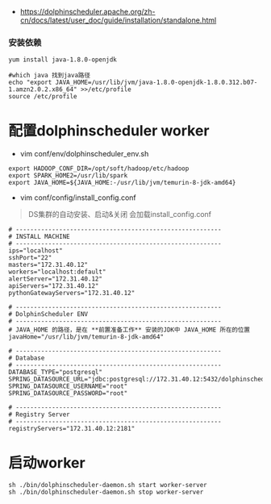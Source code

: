 * https://dolphinscheduler.apache.org/zh-cn/docs/latest/user_doc/guide/installation/standalone.html

### 安装依赖
```
yum install java-1.8.0-openjdk
```
```
#which java 找到java路径
echo "export JAVA_HOME=/usr/lib/jvm/java-1.8.0-openjdk-1.8.0.312.b07-1.amzn2.0.2.x86_64" >>/etc/profile
source /etc/profile
```

# 配置dolphinscheduler worker
* vim conf/env/dolphinscheduler_env.sh
```
export HADOOP_CONF_DIR=/opt/soft/hadoop/etc/hadoop
export SPARK_HOME2=/usr/lib/spark
export JAVA_HOME=${JAVA_HOME:-/usr/lib/jvm/temurin-8-jdk-amd64}
```
* vim conf/config/install_config.conf
> DS集群的自动安装、启动&关闭 会加载install_config.conf
```
# ---------------------------------------------------------
# INSTALL MACHINE
# ---------------------------------------------------------
ips="localhost"
sshPort="22"
masters="172.31.40.12"
workers="localhost:default"
alertServer="172.31.40.12"
apiServers="172.31.40.12"
pythonGatewayServers="172.31.40.12"

# ---------------------------------------------------------
# DolphinScheduler ENV
# ---------------------------------------------------------
# JAVA_HOME 的路径，是在 **前置准备工作** 安装的JDK中 JAVA_HOME 所在的位置
javaHome="/usr/lib/jvm/temurin-8-jdk-amd64"

# ---------------------------------------------------------
# Database
# ---------------------------------------------------------
DATABASE_TYPE="postgresql"
SPRING_DATASOURCE_URL="jdbc:postgresql://172.31.40.12:5432/dolphinscheduler"
SPRING_DATASOURCE_USERNAME="root"
SPRING_DATASOURCE_PASSWORD="root"

# ---------------------------------------------------------
# Registry Server
# ---------------------------------------------------------
registryServers="172.31.40.12:2181"
```

# 启动worker
```
sh ./bin/dolphinscheduler-daemon.sh start worker-server
sh ./bin/dolphinscheduler-daemon.sh stop worker-server
```


